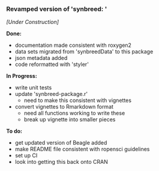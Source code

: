 
### Revamped version of 'synbreed: '
*[Under Construction]*

**Done:**

* documentation made consistent with roxygen2
* data sets migrated from 'synbreedData' to this package
* json metadata added
* code reformatted with 'styler'


**In Progress:**

* write unit tests
* update 'synbreed-package.r'
  - need to make this consistent with vignettes
* convert vignettes to Rmarkdown format
  - need all functions working to write these
  - break up vignette into smaller pieces


**To do:**

* get updated version of Beagle added
* make README file consistent with ropensci guidelines
* set up CI
* look into getting this back onto CRAN 

